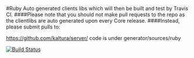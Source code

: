 #Ruby Auto generated clients libs which will then be built and test by Travis CI. 
####Please note that you should not make pull requests to the repo as the clientlibs are auto generated upon every Core release.
####Instead, please submit pulls to:

https://github.com/kaltura/server/
code is under generator/sources/ruby

[![Build Status](https://travis-ci.org/kaltura/KalturaGeneratedAPIClientsRuby.svg?branch=master)](https://travis-ci.org/kaltura/KalturaGeneratedAPIClientsRuby)
